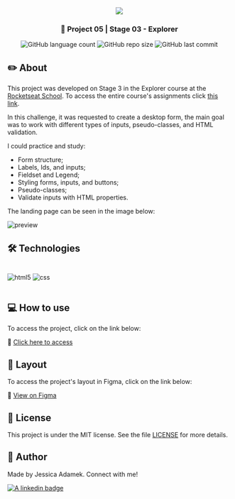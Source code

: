 <div align="center">
   <img src="https://www.rocketseat.com.br/assets/logos/explorer.svg" />
</div>

<h3 align="center">🚀 Project 05 | Stage 03 - Explorer</h3>

<div align="center">
  <img alt="GitHub language count" src="https://img.shields.io/github/languages/count/jeadamek/mentoria">

  <img alt="GitHub repo size" src="https://img.shields.io/github/repo-size/jeadamek/mentoria">
  
  <img alt="GitHub last commit" src="https://img.shields.io/github/last-commit/jeadamek/mentoria?color=%231280BF">
  
 <!-- <a href="https://jeadamek.github.io/mentoria/"> ▶️ Access Project </a> -->
</div>   

## ✏️ About

This project was developed on Stage 3 in the Explorer course at the [Rocketseat School](https://www.rocketseat.com.br/). To access the entire course's assignments click [this link](https://github.com/jeadamek/explorer-rocketseat).

In this challenge, it was requested to create a desktop form, the main goal was to work with different types of inputs, pseudo-classes, and HTML validation.

I could practice and study:

- Form structure;
- Labels, Ids, and inputs;
- Fieldset and Legend;
- Styling forms, inputs, and buttons;
- Pseudo-classes;
- Validate inputs with HTML properties.

The landing page can be seen in the image below:
<br/>

![preview](https://user-images.githubusercontent.com/78454317/192170352-4159ef41-207e-4fe6-b79f-c731db4ad89c.png)


## 🛠️ Technologies

<div style="display: inline_block"><br/>
  <img align="center" alt="html5" src="https://img.shields.io/badge/HTML5-E34F26?style=for-the-badge&logo=html5&logoColor=white" />
  <img align="center" alt="css" src="https://img.shields.io/badge/CSS3-1572B6?style=for-the-badge&logo=css3&logoColor=white" />
</div><br/>


## 💻 How to use

To access the project, click on the link below:

🔗 [Click here to access](https://jeadamek.github.io/mentoria/)


## 🎨 Layout

To access the project's layout in Figma, click on the link below:

🔗 [View on Figma](https://www.figma.com/file/qoVaTccy9EPLkCW9Ilv8ky/Stage-03---Formul%C3%A1rio-intermedi%C3%A1rio-(Copy))


## 📝 License

This project is under the MIT license. See the file [LICENSE](LICENSE) for more details.


## 🎯 Author

<p>
	Made by Jessica Adamek. Connect with me! 	
</p>
<div>
  <a href="https://www.linkedin.com/in/jessica-adamek/" target="_blank">
    <img src="https://img.shields.io/badge/LinkedIn-0077B5?style=for-the-badge&logo=linkedin&logoColor=white" alt="A linkedin badge">
  </a>  
</div>
